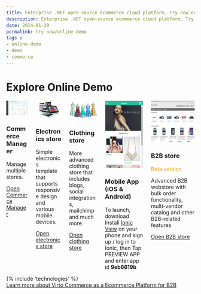 ```yaml
---
title: Enterprise .NET open-source ecommerce cloud platform. Try now online demo
description: Enterprise .NET open-source ecommerce cloud platform. Try now online demo
date: 2014-01-30
permalink: try-now/online-demo
tags : 
- online-demo
- demo
- commerce
---
```

<div class="responsive">
    <h1 class="title">Explore Online Demo</h1>
    <div class="columns three">
        <div class="column">
            <div class="block">
                <div class="img-300">
                    <a href="http://demo.virtocommerce.com/admin" target="_blank" rel="nofollow"><img alt="Virto Commerce manager" src="../assets/images/demo/admin-dashboard.jpg" class="border"></a>
                </div>
                <h3>Commerce Manager</h3>
                <p class="text">Manage multiple stores.</p>
                <a class="button fill" target="_blank"  href="http://admin-demo.virtocommerce.com" rel="nofollow">Open Commerce Manager</a>
            </div>
        </div>
        <div class="column">
            <div class="block">
                <div class="img-300">
                    <a target="_blank" href="http://demo.virtocommerce.com/electronics" rel="nofollow"><img alt="Virto Commerce frontend accelerator" src="../assets/images/demo/frontend-electronics.jpg" class="border"></a>
                </div>
                <h3>Electronics store</h3>
                <p class="text">Simple electronics template that supports responsive design and various mobile devices.</p>
                <a class="button fill" target="_blank" href="http://demo.virtocommerce.com/electronics" rel="nofollow">Open electronics store</a>
            </div>
        </div>
        <div class="column">
            <div class="block">
                <div class="img-300">
                    <a target="_blank" href="http://demo.virtocommerce.com/clothing" rel="nofollow"><img alt="Virto Commerce frontend accelerator" src="../assets/images/demo/frontend-clothing.jpg" class="border"></a>
                </div>
                <h3>Clothing store</h3>
                <p class="text">More advanced clothing store that includes blogs, social integrations, mailchimp and much more.</p>
                <a class="button fill" target="_blank" href="http://demo.virtocommerce.com/clothing" rel="nofollow">Open clothing store</a>
            </div>
        </div>
        <div class="column">
            <div class="block">
                <div class="img-300">
                    <img alt="Virto Commerce frontend accelerator" src="../assets/images/demo/mobile.png" class="border">
                </div>
                <h3>Mobile App (iOS & Android)</h3>
                <p class="text">To launch, download Install <a href="http://view.ionic.io" target="_blank">Ionic View</a> on your phone and sign up / log in to Ionic, then Tap PREVIEW APP and enter app id <b>9eb6619b</b></p>
            </div>
        </div>
        <div class="column">
            <div class="block">
                <div class="img-300">
                    <img alt="B2B store" src="../assets/images/demo/00000982.png" class="border">
                </div>
                <h3>B2B store</h3>
                <a class="button fill" style="background: #fff; color: #f89406; cursor: default;">Beta version</a>
                <p class="text">Advanced B2B webstore with bulk order functionality, multi-vendor catalog and other B2B-related features</p>
                <a class="button fill" target="_blank" href="http://demo.virtocommerce.com/B2B-store" rel="nofollow">Open B2B store</a>
            </div>
        </div>
    </div>
</div>
{% include 'technologies' %}
<div class="about-vc __responsive">
    <a class="link learn-link" href="/b2b-ecommerce-platform">Learn more about Virto Commerce as a Ecommerce Platform for B2B</a>
</div>

